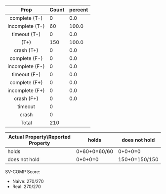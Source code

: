 
| Prop | Count | percent |
|:----:|:------|:--|
|complete   (T-)|0| 0.0 |
|incomplete (T-)|60|100.0 |
|timeout    (T-)|0|0.0 |
|           (T+)|150|100.0 |
|crash      (T+)|0|0.0 |
|complete   (F-)|0|0.0 |
|incomplete (F-)|0|0.0 |
|timeout    (F-)|0|0.0 |
|complete   (F+)|0|0.0 |
|incomplete (F+)|0|0.0 |
|crash      (F+)|0|0.0 |
|timeout        |0| |
|crash          |0| |
|Total          |210| |

| Actual Property\Reported Property | holds | does not hold |
|------------------------------------|-------|---------------|
| holds | 0+60+0=60/60 | 0+0+0=0 |
| does not hold | 0+0+0=0 | 150+0=150/150 |

SV-COMP Score:

* Naive: 270/270
* Real: 270/270

